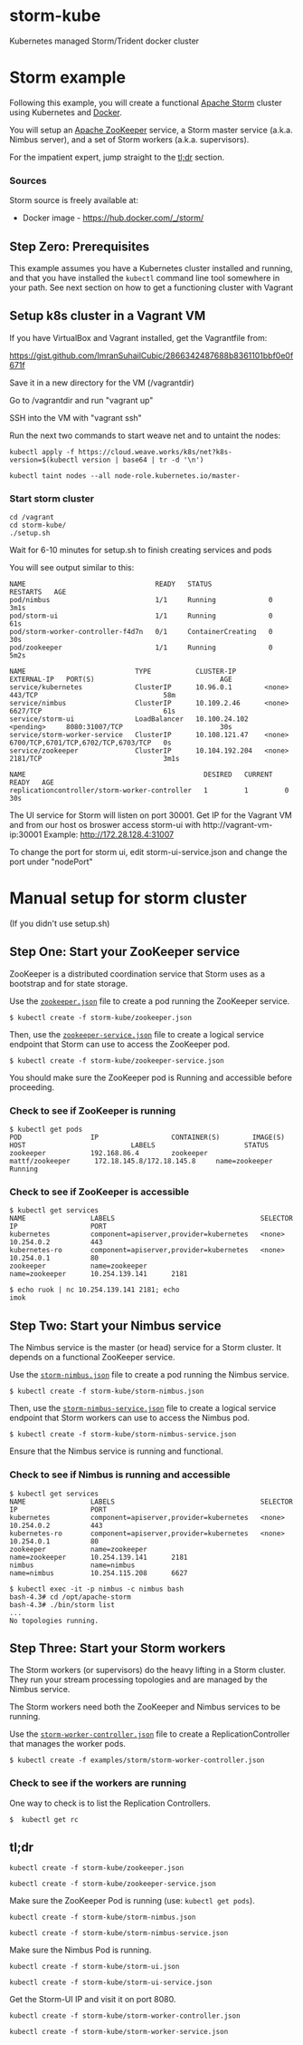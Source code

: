 # storm-kube
Kubernetes managed Storm/Trident docker cluster

# Storm example

Following this example, you will create a functional [Apache
Storm](http://storm.apache.org/) cluster using Kubernetes and
[Docker](http://docker.io).

You will setup an [Apache ZooKeeper](http://zookeeper.apache.org/)
service, a Storm master service (a.k.a. Nimbus server), and a set of
Storm workers (a.k.a. supervisors).

For the impatient expert, jump straight to the [tl;dr](#tldr)
section.

### Sources

Storm source is freely available at:
* Docker image - https://hub.docker.com/_/storm/

## Step Zero: Prerequisites

This example assumes you have a Kubernetes cluster installed and
running, and that you have installed the ```kubectl``` command line
tool somewhere in your path. See next section on how to get a functioning cluster with Vagrant

## Setup k8s cluster in a Vagrant VM
If you have VirtualBox and Vagrant installed, get the Vagrantfile from: 

https://gist.github.com/ImranSuhailCubic/2866342487688b8361101bbf0e0f671f 

Save it in a new directory for the VM (/vagrantdir)

Go to /vagrantdir and run "vagrant up"

SSH into the VM with "vagrant ssh"

Run the next two commands to start weave net and to untaint the nodes:
```shell
kubectl apply -f https://cloud.weave.works/k8s/net?k8s-version=$(kubectl version | base64 | tr -d '\n')
```
```shell
kubectl taint nodes --all node-role.kubernetes.io/master-
```
### Start storm cluster
```shell
cd /vagrant
cd storm-kube/
./setup.sh
```
Wait for 6-10 minutes for setup.sh to finish creating services and pods

You will see output similar to this:
```shell
NAME                                READY   STATUS              RESTARTS   AGE
pod/nimbus                          1/1     Running             0          3m1s
pod/storm-ui                        1/1     Running             0          61s
pod/storm-worker-controller-f4d7n   0/1     ContainerCreating   0          30s
pod/zookeeper                       1/1     Running             0          5m2s

NAME                           TYPE           CLUSTER-IP       EXTERNAL-IP   PORT(S)                               AGE
service/kubernetes             ClusterIP      10.96.0.1        <none>        443/TCP                               58m
service/nimbus                 ClusterIP      10.109.2.46      <none>        6627/TCP                              61s
service/storm-ui               LoadBalancer   10.100.24.102    <pending>     8080:31007/TCP                        30s
service/storm-worker-service   ClusterIP      10.108.121.47    <none>        6700/TCP,6701/TCP,6702/TCP,6703/TCP   0s
service/zookeeper              ClusterIP      10.104.192.204   <none>        2181/TCP                              3m1s

NAME                                            DESIRED   CURRENT   READY   AGE
replicationcontroller/storm-worker-controller   1         1         0       30s
```

The UI service for Storm will listen on port 30001. 
Get IP for the Vagrant VM and from our host os broswer access storm-ui with http://vagrant-vm-ip:30001
Example: http://172.28.128.4:31007

To change the port for storm ui, edit storm-ui-service.json and change the port under "nodePort"


# Manual setup for storm cluster
(If  you didn't use setup.sh)


## Step One: Start your ZooKeeper service

ZooKeeper is a distributed coordination service that Storm uses as a
bootstrap and for state storage.

Use the [`zookeeper.json`](zookeeper.json) file to create a pod running
the ZooKeeper service.

```shell
$ kubectl create -f storm-kube/zookeeper.json
```

Then, use the [`zookeeper-service.json`](zookeeper-service.json) file to create a
logical service endpoint that Storm can use to access the ZooKeeper
pod.

```shell
$ kubectl create -f storm-kube/zookeeper-service.json
```

You should make sure the ZooKeeper pod is Running and accessible
before proceeding.

### Check to see if ZooKeeper is running

```shell
$ kubectl get pods
POD                 IP                  CONTAINER(S)        IMAGE(S)             HOST                          LABELS                      STATUS
zookeeper           192.168.86.4        zookeeper           mattf/zookeeper      172.18.145.8/172.18.145.8     name=zookeeper              Running
```

### Check to see if ZooKeeper is accessible

```shell
$ kubectl get services
NAME                LABELS                                    SELECTOR            IP                  PORT
kubernetes          component=apiserver,provider=kubernetes   <none>              10.254.0.2          443
kubernetes-ro       component=apiserver,provider=kubernetes   <none>              10.254.0.1          80
zookeeper           name=zookeeper                            name=zookeeper      10.254.139.141      2181

$ echo ruok | nc 10.254.139.141 2181; echo
imok
```

## Step Two: Start your Nimbus service

The Nimbus service is the master (or head) service for a Storm
cluster. It depends on a functional ZooKeeper service.

Use the [`storm-nimbus.json`](storm-nimbus.json) file to create a pod running
the Nimbus service.

```shell
$ kubectl create -f storm-kube/storm-nimbus.json
```

Then, use the [`storm-nimbus-service.json`](storm-nimbus-service.json) file to
create a logical service endpoint that Storm workers can use to access
the Nimbus pod.

```shell
$ kubectl create -f storm-kube/storm-nimbus-service.json
```

Ensure that the Nimbus service is running and functional.

### Check to see if Nimbus is running and accessible

```shell
$ kubectl get services
NAME                LABELS                                    SELECTOR            IP                  PORT
kubernetes          component=apiserver,provider=kubernetes   <none>              10.254.0.2          443
kubernetes-ro       component=apiserver,provider=kubernetes   <none>              10.254.0.1          80
zookeeper           name=zookeeper                            name=zookeeper      10.254.139.141      2181
nimbus              name=nimbus                               name=nimbus         10.254.115.208      6627

$ kubectl exec -it -p nimbus -c nimbus bash
bash-4.3# cd /opt/apache-storm
bash-4.3# ./bin/storm list
...
No topologies running.
```

## Step Three: Start your Storm workers

The Storm workers (or supervisors) do the heavy lifting in a Storm
cluster. They run your stream processing topologies and are managed by
the Nimbus service.

The Storm workers need both the ZooKeeper and Nimbus services to be
running.

Use the [`storm-worker-controller.json`](storm-worker-controller.json) file to create a
ReplicationController that manages the worker pods.

```shell
$ kubectl create -f examples/storm/storm-worker-controller.json
```

### Check to see if the workers are running

One way to check is to list the Replication Controllers.

```shell
$  kubectl get rc
```

## tl;dr

```kubectl create -f storm-kube/zookeeper.json```

```kubectl create -f storm-kube/zookeeper-service.json```

Make sure the ZooKeeper Pod is running (use: ```kubectl get pods```).

```kubectl create -f storm-kube/storm-nimbus.json```

```kubectl create -f storm-kube/storm-nimbus-service.json```

Make sure the Nimbus Pod is running.

```kubectl create -f storm-kube/storm-ui.json```

```kubectl create -f storm-kube/storm-ui-service.json```

Get the Storm-UI IP and visit it on port 8080.

```kubectl create -f storm-kube/storm-worker-controller.json```

```kubectl create -f storm-kube/storm-worker-service.json```
